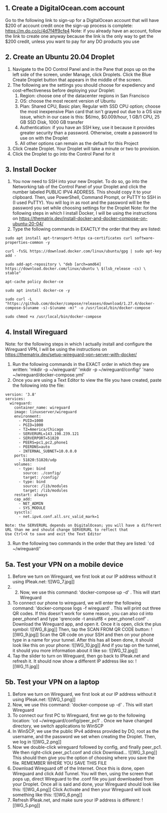 ## 1. Create a DigitalOcean.com account
Go to the following link to sign-up for a DigitalOcean account that will have $200 of account credit once the sign-up process is complete: https://m.do.co/c/4d7f4ff9cfe4
	Note: if you already have an account, follow the link to create one anyway because the link is the only way to get the $200 credit, unless you want to pay for any DO products you use
## 2. Create an Ubuntu 20.04 Droplet
1. Navigate to the DO Control Panel and in the Pane that pops up on the left side of the screen, under Manage, click Droplets. Click the Blue Create Droplet button that appears in the middle of the screen.
2. The following are the settings you should choose for expediency and cost-effectiveness before deploying your Droplet:
	1. Region: choose one of the datacenter regions in San Francisco
	2. OS: choose the most recent version of Ubuntu
	3. Plan: Shared CPU, Basic plan; Regular with SSD CPU option; choose the most inexpensive Plan card that isn't grayed out due to a OS size issue, which in our case is this: $6/mo, $0.009/hour, 1 GB/1 CPU, 25 GB SSD Disk, 1000 GB transfer
	4. Authentication: if you have an SSH key, use it because it provides greater security than a password. Otherwise, create a password to use on with the Droplet
	5. All other options can remain as the default for this Project
3. Click Create Droplet. Your Droplet will take a minute or two to provision.
4. Click the Droplet to go into the Control Panel for it
## 3. Install Docker
1. You now need to SSH into your new Droplet. To do so, go into the Networking tab of the Control Panel of your Droplet and click the number labeled PUBLIC IPV4 ADDRESS. This should copy it to your clipboard. Then, use PowerShell, Command Prompt, or PuTTY to SSH in (I used PuTTY). You will log in as root and the password will be the password you set while choosing settings for the Droplet
Note: for the following steps in which I install Docker, I will be using the instructions on https://thematrix.dev/install-docker-and-docker-compose-on-ubuntu-20-04/
2. Type the following commands in EXACTLY the order that they are listed:
~~~
sudo apt install apt-transport-https ca-certificates curl software-properties-common -y

curl -fsSL https://download.docker.com/linux/ubuntu/gpg | sudo apt-key add -

sudo add-apt-repository \ "deb [arch=amd64] https://download.docker.com/linux/ubuntu \ $(lsb_release -cs) \ stable"

apt-cache policy docker-ce

sudo apt install docker-ce -y

sudo curl -L "https://github.com/docker/compose/releases/download/1.27.4/docker-compose-$(uname -s)-$(uname -m)" -o /usr/local/bin/docker-compose

sudo chmod +x /usr/local/bin/docker-compose
~~~
## 4. Install Wireguard
Note: for the following steps in which I actually install and configure the Wireguard VPN, I will be using the instructions on https://thematrix.dev/setup-wireguard-vpn-server-with-docker/
1. Run the following commands in the EXACT order in which they are written:
	'mkdir -p ~/wireguard/'
	'mkdir -p ~/wireguard/config/'
	'nano ~/wireguard/docker-compose.yml'
2. Once you are using a Text Editor to view the file you have created, paste the following into the file:
~~~
version: '3.8'
services:
  wireguard:
    container_name: wireguard
    image: linuxserver/wireguard
    environment:
      - PUID=1000
      - PGID=1000
      - TZ=America/Chicago
      - SERVERURL=143.198.239.121
      - SERVERPORT=51820
      - PEERS=pc1,pc2,phone1
      - PEERDNS=auto
      - INTERNAL_SUBNET=10.0.0.0
    ports:
      - 51820:51820/udp
    volumes:
      - type: bind
        source: ./config/
        target: /config/
      - type: bind
        source: /lib/modules
        target: /lib/modules
    restart: always
    cap_add:
      - NET_ADMIN
      - SYS_MODULE
    sysctls:
      - net.ipv4.conf.all.src_valid_mark=1
~~~
	Note: the SERVERURL depends on DigitalOcean; you will have a different URL than me and should change SERVERURL to reflect that
	Use Ctrl+X to save and exit the Text Editor
3.  Run the following two commands in the order that they are listed:
	'cd ~/wireguard/'
## 5a. Test your VPN on a mobile device
1. Before we turn on Wireguard, we first look at our IP address without it using IPleak.net:
![[WG_7.jpg]]
2. 2. Now, we use this command: 'docker-compose up -d' . This will start Wireguard
3. To connect our phone to wireguard, we will enter the following command: 'docker-compose logs -f wireguard' . This will print out three QR codes. If this doesn't work for some reason, you can also cd into peer_phone1 and type 'qrencode -t ansiutf8 < peer_phone1.conf' . Download the Wireguard app, and open it. Once it is open, click the plus symbol:
![[WG_8.jpg]]
	Then, tap the SCAN FROM QR CODE button:
![[WG_9.jpg]]
	Scan the QR code on your SSH and then on your phone type in a name for your tunnel. After this has all been done, it should look like this on your phone:
![[WG_10.jpg]]
	And if you tap on the tunnel, it should you more information about it like so:
![[WG_12.jpg]]
4. Tap the slider to turn on Wireguard, then go back to IPleak.net and refresh it. It should now show a different IP address like so:
![[WG_11.jpg]]
## 5b. Test your VPN on a laptop
1. Before we turn on Wireguard, we first look at our IP address without it using IPleak.net:
	![[WG_1.png]]
2. Now, we use this command: 'docker-compose up -d' . This will start Wireguard
3. To connect our first PC to Wireguard, first we go to the following location: 'cd ~/wireguard/config/peer_pc1' . Once we have changed directory, we switch applications to WinSCP
4. In WinSCP, we use the public IPv4 address provided by DO, root as the username, and the password we set when creating the Droplet. Then, we log in
	![[WG_2.png]]
5. Now we double-click wireguard followed by config, and finally peer_pc1. We then right-click peer_pc1.conf and click Download...
	![[WG_3.png]]
	This should then give you the option of choosing where you save the file. REMEMBER WHERE YOU SAVE THIS FILE
6. Download Wireguard off of the Internet. Once this is done, open Wireguard and click Add Tunnel. You will then, using the screen that pops up, direct Wireguard to the .conf file you just downloaded from your Droplet. Once all is said and done, your Wireguard should look like this:
	![[WG_4.png]]
	Click Activate and then your Wireguard will look something like this:
![[WG_6.png]]
7. Refresh IPleak.net, and make sure your IP address is different:
	![[WG_5.png]]